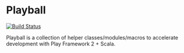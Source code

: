 # Playball

[![Build Status](https://api.shippable.com/projects/542b717a80088cee586d195c/badge?branchName=master)](https://app.shippable.com/projects/542b717a80088cee586d195c/builds/latest)

Playball is a collection of helper classes/modules/macros to accelerate
development with Play Framework 2 + Scala.
